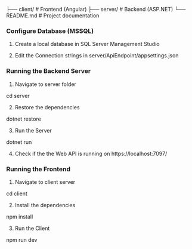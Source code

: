 
├── client/   # Frontend (Angular)
├── server/   # Backend (ASP.NET)
└── README.md # Project documentation

### Configure Database (MSSQL)

1. Create a local database in SQL Server Management Studio

2. Edit the Connection strings in server/ApiEndpoint/appsettings.json

### Running the Backend Server

1. Navigate to server folder
 
 cd server

2. Restore the dependencies

 dotnet restore

3. Run the Server

 dotnet run

4. Check if the the Web API is running on https://localhost:7097/


### Running the Frontend

1. Navigate to client server

 cd client

2. Install the dependencies

 npm install

3. Run the Client

 npm run dev
